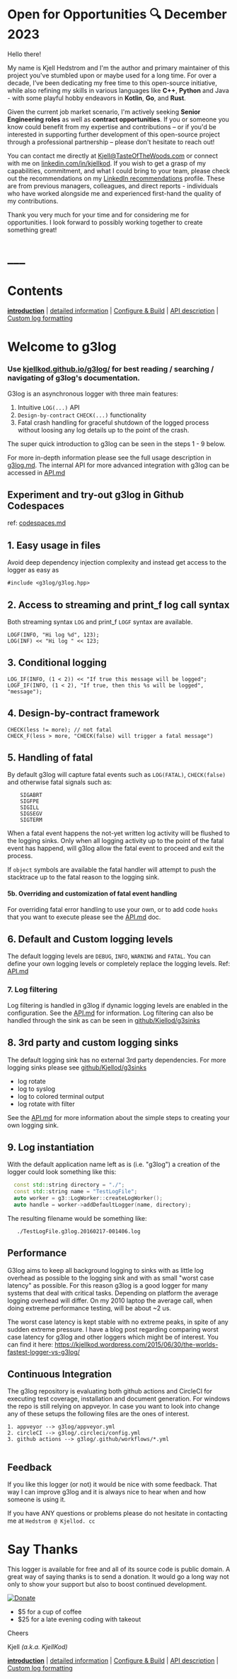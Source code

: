 # Open for Opportunities 🔍 December 2023

Hello there! 

My name is Kjell Hedstrom and I'm the author and primary maintainer of this project you've stumbled upon or maybe used for a long time. For over a decade, I’ve been dedicating my free time to this open-source initiative, while also refining my skills in various languages like **C++**, **Python** and Java - with some playful hobby endeavors in **Kotlin**, **Go**, and **Rust**.

Given the current job market scenario, I'm actively seeking **Senior Engineering roles** as well as **contract opportunities**. If you or someone you know could benefit from my expertise and contributions – or if you'd be interested in supporting further development of this open-source project through a professional partnership – please don't hesitate to reach out!

You can contact me directly at Kjell@TasteOfTheWoods.com or connect with me on [linkedin.com/in/kjellkod](https://www.linkedin.com/in/kjellkod/). If you wish to get a grasp of my capabilities, commitment, and what I could bring to your team, please check out the recommendations on my [LinkedIn recommendations](https://www.linkedin.com/in/kjellkod/details/recommendations/) profile. These are from previous managers, colleagues, and direct reports - individuals who have worked alongside me and experienced first-hand the quality of my contributions.

Thank you very much for your time and for considering me for opportunities. I look forward to possibly working together to create something great!
# ___

# Contents 
[**introduction**](docs/index.md) | [detailed information](docs/g3log.md) | [Configure & Build](docs/building.md) | [API description](docs/API.md) | [Custom log formatting](docs/API_custom_formatting.md)


# Welcome to g3log
### Use [kjellkod.github.io/g3log/](https://kjellkod.github.io/g3log/) for best reading / searching / navigating of g3log's documentation. 

G3log is an asynchronous logger with three main features: 
1. Intuitive `LOG(...)` API
2. `Design-by-contract` `CHECK(...)` functionality
3. Fatal crash handling for graceful shutdown of the logged process without loosing any log details up to the point of the crash.

The super quick introduction to g3log can be seen in the steps 1 - 9 below. 

For more in-depth information please see the full usage description in [g3log.md](docs/g3log.md). The internal API for more advanced integration with g3log can be accessed in [API.md](docs/API.md)


## Experiment and try-out g3log in Github Codespaces 
ref: [codespaces.md](docs/codespaces.md)


## 1. Easy usage in files
Avoid deep dependency injection complexity and instead get access to the logger as easy as 
```
#include <g3log/g3log.hpp>
``` 


## 2. Access to streaming and print_f log call syntax
Both streaming syntax `LOG` and print_f `LOGF` syntax are available. 

```
LOGF(INFO, "Hi log %d", 123);
LOG(INF) << "Hi log " << 123;

```

## 3. Conditional logging

```
LOG_IF(INFO, (1 < 2)) << "If true this message will be logged";
LOGF_IF(INFO, (1 < 2), "If true, then this %s will be logged", "message");
```

## 4. Design-by-contract framework 
```
CHECK(less != more); // not fatal
CHECK_F(less > more, "CHECK(false) will trigger a fatal message")
```

## 5. Handling of fatal 
By default g3log will capture fatal events such as `LOG(FATAL)`, `CHECK(false)` and otherwise fatal signals such as: 
```
    SIGABRT
    SIGFPE
    SIGILL
    SIGSEGV
    SIGTERM
``` 

When a fatal event happens the not-yet written log activity will be flushed to the logging sinks. Only when all logging activity up to the point of the fatal event has happend, will g3log allow the fatal event to proceed and exit the process. 

If `object` symbols are available the fatal handler will attempt to push the stacktrace up to the fatal reason to the logging sink. 

#### 5b. Overriding and customization of fatal event handling
For overriding fatal error handling to use your own, or to add code `hooks` that you want to execute please see the [API.md](docs/API.md) doc. 

## 6. Default and Custom logging levels
The default logging levels are `DEBUG`, `INFO`, `WARNING` and `FATAL`. You can define your own logging levels or completely replace the logging levels. Ref: [API.md](docs/API.md)


### 7. Log filtering
Log filtering is handled in g3log if dynamic logging levels are enabled
in the configuration. See the [API.md](docs/API.md) for information. Log filtering can also be handled through the sink as can be seen in [github/Kjellod/g3sinks](https://github.com/KjellKod/g3sinks)


## 8. 3rd party and custom logging sinks
The default logging sink has no external 3rd party dependencies. For more logging sinks please see [github/Kjellod/g3sinks](https://github.com/KjellKod/g3sinks)

- log rotate
- log to syslog
- log to colored terminal output
- log rotate with filter

See the [API.md](docs/API.md) for more information about the simple steps to creating your own logging sink.


## 9. Log instantiation 
With the default application name left as is (i.e. "g3log") a creation of the logger could look something like this: 

```cpp
  const std::string directory = "./";
  const std::string name = "TestLogFile";
  auto worker = g3::LogWorker::createLogWorker();
  auto handle = worker->addDefaultLogger(name, directory);
```
The resulting filename would be something like: 
```
   ./TestLogFile.g3log.20160217-001406.log
```

## <a name="performance">Performance</a>
G3log aims to keep all background logging to sinks with as little log overhead as possible to the logging sink and with as small "worst case latency" as possible. For this reason g3log is a good logger for many systems that deal with critical tasks. Depending on platform the average logging overhead will differ. On my 2010 laptop the average call, when doing extreme performance testing, will be about ~2 us.

The worst case latency is kept stable with no extreme peaks, in spite of any sudden extreme pressure.  I have a blog post regarding comparing worst case latency for g3log and other loggers which might be of interest.
You can find it here: https://kjellkod.wordpress.com/2015/06/30/the-worlds-fastest-logger-vs-g3log/


## <a name="continuous_integration">Continuous Integration</a>
The g3log repository is evaluating both github actions and CircleCI for executing test coverage, installation and document generation. For windows the repo is still relying on appveyor.  In case you want to look into change any of these setups the following files are the ones of interest. 
```
1. appveyor --> g3log/appveyor.yml
2. circleCI --> g3log/.circleci/config.yml
3. github actions --> g3log/.github/workflows/*.yml


```


## <a name="feedback">Feedback</a>
If you like this logger (or not) it would be nice with some feedback. That way I can improve g3log and it is always nice to hear when and how someone is using it. 

 If you have ANY questions or problems please do not hesitate in contacting me at 
 `Hedstrom @ Kjellod. cc`

# <a name="say-thanks">Say Thanks</a>
This logger is available for free and all of its source code is public domain.  A great way of saying thanks is to send a donation. It would go a long way not only to show your support but also to boost continued development.

[![Donate](https://img.shields.io/badge/Donate-PayPal-green.svg)](https://www.paypal.me/g3log/25)

* $5 for a cup of coffee
* $25 for a late evening coding with takeout 


Cheers

Kjell *(a.k.a. KjellKod)*

[**introduction**](docs/index.md) | [detailed information](docs/g3log.md) | [Configure & Build](docs/building.md) | [API description](docs/API.md) | [Custom log formatting](docs/API_custom_formatting.md)
